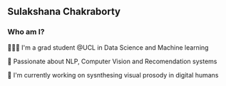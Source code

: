 ## Sulakshana Chakraborty

### Who am I?

👩🏻‍💻 I'm a grad student @UCL in Data Science and Machine learning 

🌱 Passionate about NLP, Computer Vision and Recomendation systems 

🤖 I'm currently working on sysnthesing visual prosody in digital humans 
